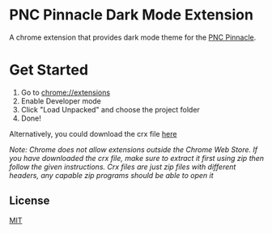 
# PNC Pinnacle Dark Mode Extension

A chrome extension that provides dark mode theme for the [PNC Pinnacle](https://pinnacle.pnc.edu.ph/).

# Get Started 

1. Go to [chrome://extensions](chrome://extensions)
2. Enable Developer mode
3. Click "Load Unpacked" and choose the project folder
4. Done!

Alternatively, you could download the crx file [here](https://drive.google.com/uc?export=download&id=1_3F2-3RM1zhzZvWM36GXtvHd-E1wbRfU)

*_Note_: Chrome does not allow extensions outside the Chrome Web Store. If you have downloaded the crx file, make sure to extract it first using zip then follow the given instructions. Crx files are just zip files with different headers, any capable zip programs should be able to open it* 




## License

[MIT](https://choosealicense.com/licenses/mit/)


